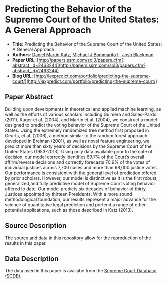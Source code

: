 Predicting the Behavior of the Supreme Court of the United States: A General Approach
==================
  *  __Title__: Predicting the Behavior of the Supreme Court of the United States: A General Approach
  *  __Authors__: [Daniel Martin Katz](http://www.law.msu.edu/faculty_staff/profile.php?prof=780), [Michael J Bommarito II](http://bommaritollc.com/), [Josh Blackman](http://joshblackman.com)
  *  __Paper URL__: [http://papers.ssrn.com/sol3/papers.cfm?abstract_id=2463244](http://papers.ssrn.com/sol3/papers.cfm?abstract_id=2463244)
  *  __Blog URL__: [http://lexpredict.com/portfolio/predicting-the-supreme-court/](http://lexpredict.com/portfolio/predicting-the-supreme-court/)

## Paper Abstract
Building upon developments in theoretical and applied machine learning, as well as the efforts of various scholars including Guimera and Sales-Pardo (2011), Ruger et al. (2004), and Martin et al. (2004), we construct a model designed to predict the voting behavior of the Supreme Court of the United States. Using the extremely randomized tree method first proposed in Geurts, et al. (2006), a method similar to the random forest approach developed in Breiman (2001), as well as novel feature engineering, we predict more than sixty years of decisions by the Supreme Court of the United States (1953-2013). Using only data available prior to the date of decision, our model correctly identifies 69.7% of the Court’s overall affirm/reverse decisions and correctly forecasts 70.9% of the votes of individual justices across 7,700 cases and more than 68,000 justice votes. Our performance is consistent with the general level of prediction offered by prior scholars. However, our model is distinctive as it is the first robust, generalized,and fully predictive model of Supreme Court voting behavior offered to date. Our model predicts six decades of behavior of thirty Justices appointed by thirteen Presidents. With a more sound methodological foundation, our results represent a major advance for the science of quantitative legal prediction and portend a range of other potential applications, such as those described in Katz (2013).

## Source Description
The source and data in this repository allow for the reproduction of the results in this paper.  

## Data Description
The data used in this paper is availabe from the [Supreme Court Database (SCDB)](http://scdb.wustl.edu/).
